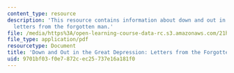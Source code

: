 ```yaml
---
content_type: resource
description: 'This resource contains information about down and out in the great depression:
  letters from the forgotten man.'
file: /media/https%3A/open-learning-course-data-rc.s3.amazonaws.com/21h-209-america-in-depression-and-war-spring-2012/9701bf03f0e7872cec25737e16a181f0_MIT21H_209S12_downout.pdf
file_type: application/pdf
resourcetype: Document
title: 'Down and Out in the Great Depression: Letters from the Forgotten Man '
uid: 9701bf03-f0e7-872c-ec25-737e16a181f0
---
```

